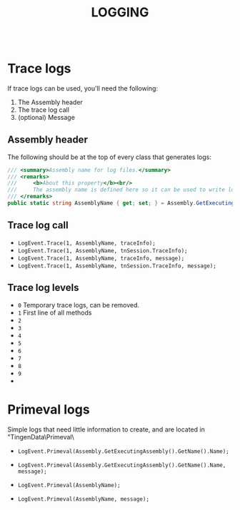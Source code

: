 <div align="center">
    <h1>
        LOGGING
    </h1>
</div>

<br>
<br>

# Trace logs

If trace logs can be used, you'll need the following:

1. The Assembly header
2. The trace log call
3. (optional) Message

## Assembly header

The following should be at the top of every class that generates logs:

```csharp
/// <summary>Assembly name for log files.</summary>
/// <remarks>
///     <b>About this property</b><br/>
///     The assembly name is defined here so it can be used to write log files throughout the class.
/// </remarks>
public static string AssemblyName { get; set; } = Assembly.GetExecutingAssembly().GetName().Name;
```

## Trace log call

- `LogEvent.Trace(1, AssemblyName, traceInfo);`
- `LogEvent.Trace(1, AssemblyName, tnSession.TraceInfo);`
- `LogEvent.Trace(1, AssemblyName, traceInfo, message);`
- `LogEvent.Trace(1, AssemblyName, tnSession.TraceInfo, message);`

## Trace log levels

- `0` Temporary trace logs, can be removed.
- `1` First line of all methods
- `2`
- `3`
- `4`
- `5`
- `6`
- `7`
- `8`
- `9`
- 
# Primeval logs

Simple logs that need little information to create, and are located in "TingenData\Primeval\

- `LogEvent.Primeval(Assembly.GetExecutingAssembly().GetName().Name);`
- `LogEvent.Primeval(Assembly.GetExecutingAssembly().GetName().Name, message);`

- `LogEvent.Primeval(AssemblyName);`
- `LogEvent.Primeval(AssemblyName, message);`
